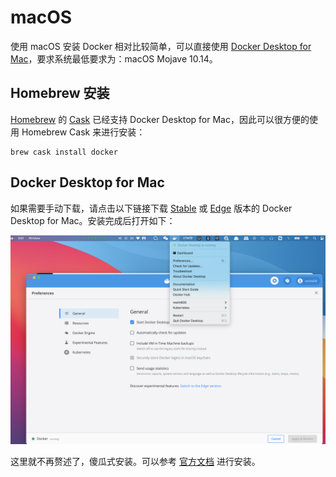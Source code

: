 # macOS

使用 macOS 安装 Docker 相对比较简单，可以直接使用 [Docker Desktop for Mac](https://docs.docker.com/docker-for-mac/)，要求系统最低要求为：macOS Mojave 10.14。

## Homebrew 安装

[Homebrew](https://brew.sh/) 的 [Cask](https://github.com/Homebrew/homebrew-cask) 已经支持 Docker Desktop for Mac，因此可以很方便的使用 Homebrew Cask 来进行安装：

```text
brew cask install docker
```

## Docker Desktop for Mac

如果需要手动下载，请点击以下链接下载 [Stable](https://download.docker.com/mac/stable/Docker.dmg) 或 [Edge](https://download.docker.com/mac/edge/Docker.dmg) 版本的 Docker Desktop for Mac。安装完成后打开如下：

![](../.gitbook/assets/image%20%285%29.png)

这里就不再赘述了，傻瓜式安装。可以参考 [官方文档](https://docs.docker.com/docker-for-mac/install/) 进行安装。



